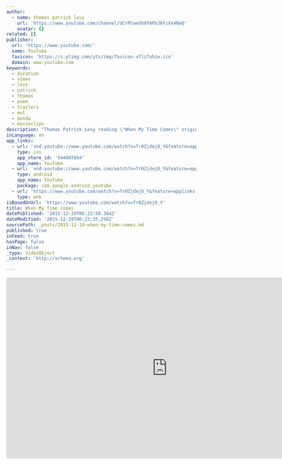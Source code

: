 ```yaml
---
author:
  - name: thomas patrick levy
    url: 'https://www.youtube.com/channel/UCrPCweXh8YAPbJ6FzXX4NeQ'
    avatar: {}
related: []
publisher:
  url: 'https://www.youtube.com/'
  name: YouTube
  favicon: 'https://s.ytimg.com/yts/img/favicon-vflz7uhzw.ico'
  domain: www.youtube.com
keywords:
  - duration
  - views
  - levy
  - patrick
  - thomas
  - poem
  - trailers
  - mut
  - benda
  - movieclips
description: "Thomas Patrick Levy reading \"When My Time Comes\" originally published alongside his essay \"I DON'T WRITE POEMS BECAUSE I LIKE MY FUCKING JOB\" in vocation:vacation no. 1 http://www.vocation-vacation.com/post/75506954132/issue1)"
inLanguage: en
app_links:
  - url: 'vnd.youtube://www.youtube.com/watch?v=Tr0ZjdejO_Y&feature=applinks'
    type: ios
    app_store_id: '544007664'
    app_name: YouTube
  - url: 'vnd.youtube://www.youtube.com/watch?v=Tr0ZjdejO_Y&feature=applinks'
    type: android
    app_name: YouTube
    package: com.google.android.youtube
  - url: 'https://www.youtube.com/watch?v=Tr0ZjdejO_Y&feature=applinks'
    type: web
isBasedOnUrl: 'https://www.youtube.com/watch?v=Tr0ZjdejO_Y'
title: When My Time Comes
datePublished: '2015-12-19T06:22:58.364Z'
dateModified: '2015-12-19T06:22:35.256Z'
sourcePath: _posts/2015-12-19-when-my-time-comes.md
published: true
inFeed: true
hasPage: false
inNav: false
_type: VideoObject
_context: 'http://schema.org'

---
```

<iframe src="https://cdn.embedly.com/widgets/media.html?src=https%3A%2F%2Fwww.youtube.com%2Fembed%2FTr0ZjdejO_Y%3Ffeature%3Doembed&amp;url=https%3A%2F%2Fwww.youtube.com%2Fwatch%3Fv%3DTr0ZjdejO_Y&amp;image=https%3A%2F%2Fi.ytimg.com%2Fvi%2FTr0ZjdejO_Y%2Fhqdefault.jpg&amp;key=b7d04c9b404c499eba89ee7072e1c4f7&amp;type=text%2Fhtml&amp;schema=youtube" width="854" height="480" scrolling="no" frameborder="0" allowfullscreen="allowfullscreen" style=""></iframe>